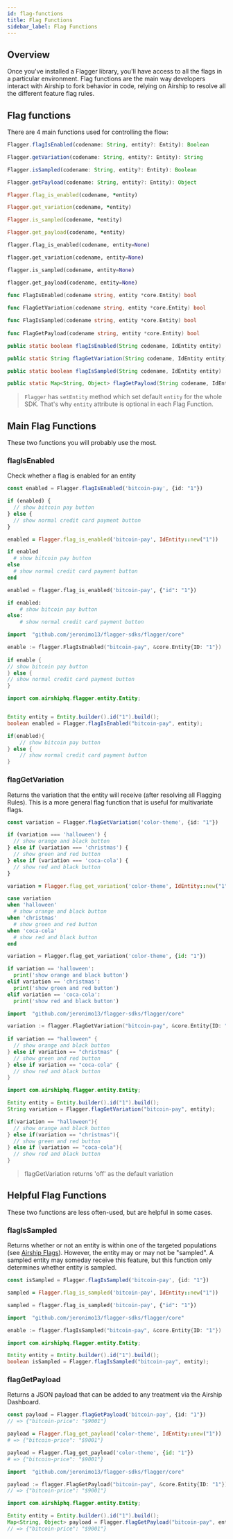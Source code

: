 ```yaml
---
id: flag-functions
title: Flag Functions
sidebar_label: Flag Functions
---
```

## Overview
Once you've installed a Flagger library, you'll have access to all the flags in a particular environment. 
Flag functions are the main way developers interact with Airship to fork behavior in code, relying on 
Airship to resolve all the different feature flag rules.

## Flag functions
There are 4 main functions used for controlling the flow:
<!--DOCUSAURUS_CODE_TABS-->
<!--Javascript-->
```typescript
Flagger.flagIsEnabled(codename: String, entity?: Entity): Boolean

Flagger.getVariation(codename: String, entity?: Entity): String

Flagger.isSampled(codename: String, entity?: Entity): Boolean

Flagger.getPayload(codename: String, entity?: Entity): Object

```
<!--Ruby-->
```ruby
Flagger.flag_is_enabled(codename, *entity)

Flagger.get_variation(codename, *entity)

Flagger.is_sampled(codename, *entity)

Flagger.get_payload(codename, *entity)
```
<!--Python-->
```python
flagger.flag_is_enabled(codename, entity=None)

flagger.get_variation(codename, entity=None)

flagger.is_sampled(codename, entity=None)

flagger.get_payload(codename, entity=None)
```
<!--Go-->
```go
func FlagIsEnabled(codename string, entity *core.Entity) bool
 
func FlagGetVariation(codename string, entity *core.Entity) bool

func FlagIsSampled(codename string, entity *core.Entity) bool
 
func FlagGetPayload(codename string, entity *core.Entity) bool 
```
<!--Java-->
```java
public static boolean flagIsEnabled(String codename, IdEntity entity) 

public static String flagGetVariation(String codename, IdEntity entity) 

public static boolean flagIsSampled(String codename, IdEntity entity) 

public static Map<String, Object> flagGetPayload(String codename, IdEntity entity) 
```
<!--END_DOCUSAURUS_CODE_TABS-->

> `Flagger` has `setEntity` method which set default `entity` for the whole SDK. 
>That's why `entity` attribute is optional in each Flag Function.  

## Main Flag Functions
These two functions you will probably use the most.

### flagIsEnabled
Check whether a flag is enabled for an entity
<!--DOCUSAURUS_CODE_TABS-->
<!--Javascript-->
```typescript
const enabled = Flagger.flagIsEnabled('bitcoin-pay', {id: "1"})

if (enabled) {
  // show bitcoin pay button
} else {
  // show normal credit card payment button
}
```
<!--Ruby-->
```ruby
enabled = Flagger.flag_is_enabled('bitcoin-pay', IdEntity::new("1"))

if enabled
  # show bitcoin pay button
else 
  # show normal credit card payment button
end
```
<!--Python-->
```python
enabled = flagger.flag_is_enabled('bitcoin-pay', {"id": "1"})

if enabled:
    # show bitcoin pay button
else:
    # show normal credit card payment button
```
<!--Go-->
```go
import 	"github.com/jeronimo13/flagger-sdks/flagger/core"

enable := flagger.FlagIsEnabled("bitcoin-pay", &core.Entity{ID: "1"})
	
if enable {
// show bitcoin pay button
} else { 
// show normal credit card payment button
}
```
<!--Java-->
```java
import com.airshiphq.flagger.entity.Entity;


Entity entity = Entity.builder().id("1").build();
boolean enabled = Flagger.flagIsEnabled("bitcoin-pay", entity);

if(enabled){
    // show bitcoin pay button
} else {
    // show normal credit card payment button
}
```
<!--END_DOCUSAURUS_CODE_TABS-->


### flagGetVariation
Returns the variation that the entity will receive (after resolving all Flagging Rules). 
This is a more general flag function that is useful for multivariate flags.
<!--DOCUSAURUS_CODE_TABS-->
<!--Javascript-->
```typescript
const variation = Flagger.flagGetVariation('color-theme', {id: "1"})

if (variation === 'halloween') {
  // show orange and black button
} else if (variation === 'christmas') {
  // show green and red button
} else if (variation === 'coca-cola') {
  // show red and black button
}
```
<!--Ruby-->
```ruby
variation = Flagger.flag_get_variation('color-theme', IdEntity::new("1"))

case variation 
when 'halloween'
  # show orange and black button
when 'christmas'
  # show green and red button
when 'coca-cola'
  # show red and black button
end
```
<!--Python-->
```python
variation = Flagger.flag_get_variation('color-theme', {id: "1"})

if variation == 'halloween': 
  print('show orange and black button')
elif variation == 'christmas':
  print('show green and red button')
elif variation == 'coca-cola':
  print('show red and black button')

```
<!--Go-->
```go
import 	"github.com/jeronimo13/flagger-sdks/flagger/core"

variation := flagger.FlagGetVariation("bitcoin-pay", &core.Entity{ID: "1"})
	
if variation == "halloween" {
  // show orange and black button
} else if variation == "christmas" { 
  // show green and red button
} else if variation == "coca-cola" {
  // show red and black button
}
```
<!--Java-->
```java
import com.airshiphq.flagger.entity.Entity;

Entity entity = Entity.builder().id("1").build();
String variation = Flagger.flagGetVariation("bitcoin-pay", entity);

if(variation == "halloween"){
  // show orange and black button
} else if(variation == "christmas"){
  // show green and red button
} else if (variation == "coca-cola"){
  // show red and black button
}
```
<!--END_DOCUSAURUS_CODE_TABS-->

>    flagGetVariation returns 'off' as the default variation

## Helpful Flag Functions
These two functions are less often-used, but are helpful in some cases.

### flagIsSampled
Returns whether or not an entity is within one of the targeted populations (see [Airship Flags](../flagger/flags.md)). 
However, the entity may or may not be "sampled". A sampled entity may someday receive this feature, but this function only determines whether entity is sampled.
<!--DOCUSAURUS_CODE_TABS-->
<!--Javascript-->
```typescript
const isSampled = Flagger.flagIsSampled('bitcoin-pay', {id: "1"})
```
<!--Ruby-->
```ruby
sampled = Flagger.flag_is_sampled('bitcoin-pay', IdEntity::new("1"))
```
<!--Python-->
```python
sampled = flagger.flag_is_sampled('bitcoin-pay', {"id": "1"})
```
<!--Go-->
```go
import 	"github.com/jeronimo13/flagger-sdks/flagger/core"

enable := flagger.flagIsSampled("bitcoin-pay", &core.Entity{ID: "1"})
```
<!--Java-->
```java
import com.airshiphq.flagger.entity.Entity;

Entity entity = Entity.builder().id("1").build();
boolean isSampled = Flagger.flagIsSampled("bitcoin-pay", entity);
```
<!--END_DOCUSAURUS_CODE_TABS-->

### flagGetPayload
Returns a JSON payload that can be added to any treatment via the Airship Dashboard.

<!--DOCUSAURUS_CODE_TABS-->
<!--Javascript-->
```typescript
const payload = Flagger.flagGetPayload('bitcoin-pay', {id: "1"})
// => {"bitcoin-price": "$9001"}
```
<!--Ruby-->
```ruby
payload = Flagger.flag_get_payload('color-theme', IdEntity::new("1"))
# => {"bitcoin-price": "$9001"}
```
<!--Python-->
```python
payload = Flagger.flag_get_payload('color-theme', {id: "1"})
# => {"bitcoin-price": "$9001"}
```
<!--Go-->
```go
import 	"github.com/jeronimo13/flagger-sdks/flagger/core"

payload := flagger.FlagGetPayload("bitcoin-pay", &core.Entity{ID: "1"})
// => {"bitcoin-price": "$9001"}
```
<!--Java-->
```java
import com.airshiphq.flagger.entity.Entity;

Entity entity = Entity.builder().id("1").build();
Map<String, Object> payload = Flagger.flagGetPayload("bitcoin-pay", entity);
// => {"bitcoin-price": "$9001"}
```
<!--END_DOCUSAURUS_CODE_TABS-->